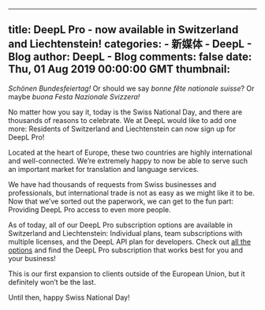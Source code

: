 
---
title: DeepL Pro - now available in Switzerland and Liechtenstein!
categories: 
    - 新媒体
    - DeepL - Blog
author: DeepL - Blog
comments: false
date: Thu, 01 Aug 2019 00:00:00 GMT
thumbnail: 
---

<div>   
<p>     <i>Schönen Bundesfeiertag!</i> Or should we say <i>bonne fête nationale suisse</i>? Or maybe <i>buona Festa Nazionale Svizzera!</i>     </p>     <p>     No matter how you say it, today is the Swiss National Day, and there are thousands of reasons to celebrate. We at DeepL would like to add one more: Residents of Switzerland and Liechtenstein can now sign up for DeepL Pro!     </p>     <p>     Located at the heart of Europe, these two countries are highly international and well-connected. We’re extremely happy to now be able to serve such an important market for translation and language services.     </p>     <p>     We have had thousands of requests from Swiss businesses and professionals, but international trade is not as easy as we might like it to be. Now that we’ve sorted out the paperwork, we can get to the fun part: Providing DeepL Pro access to even more people.     </p>     <p>     As of today, all of our DeepL Pro subscription options are available in Switzerland and Liechtenstein: Individual plans, team subscriptions with multiple licenses, and the DeepL API plan for developers. Check out <a href="https://www.deepl.com/pro.html#pricing">all the options</a> and find the DeepL Pro subscription that works best for you and your business!     </p>     <p>     This is our first expansion to clients outside of the European Union, but it definitely won’t be the last.     </p>     <p>     Until then, happy Swiss National Day!     </p>  
</div>
            